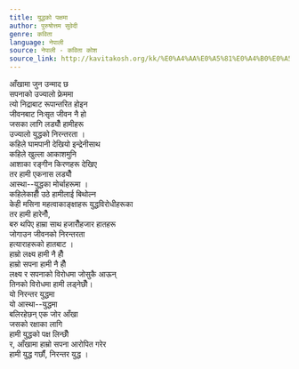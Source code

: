 ```yaml
---
title: युद्धको पक्षमा
author: पुरुषोत्तम सुवेदी
genre: कविता
language: नेपाली
source: नेपाली - कविता कोश
source_link: http://kavitakosh.org/kk/%E0%A4%AA%E0%A5%81%E0%A4%B0%E0%A5%81%E0%A4%B7%E0%A5%8B%E0%A4%A4%E0%A5%8D%E0%A4%A4%E0%A4%AE_%E0%A4%B8%E0%A5%81%E0%A4%B5%E0%A5%87%E0%A4%A6%E0%A5%80
---
```


आँखामा जुन उन्माद छ  
सपनाको उज्यालो फ्रेममा  
त्यो निद्राबाट रूपान्तरित होइन  
जीवनबाट निःसृत जीवन नै हो  
जसका लागि लड्यौँ हामीहरू  
उज्यालो युद्धको निरन्तरता ।  
कहिले घामपानी देखियो इन्द्रेनीसाथ  
कहिले खुल्ला आकाशमुनि  
आशाका रङ्गीन किरणहरू देखिए  
तर हामी एकनास लड्यौँ  
आस्था--युद्धका मोर्चाहरूमा ।  
कहिलेकाहीँ उठे हामीलाई बिथोल्न  
केही मसिना महत्वाकाङ्क्षाहरू युद्धविरोधीहरूका  
तर हामी हारेनौँ,  
बरु थपिए हाम्रा साथ हजारौँहजार हातहरू  
जोगाउन जीवनको निरन्तरता  
हत्याराहरूको हातबाट ।  
हाम्रो लक्ष्य हामी नै हौँ  
हाम्रो सपना हामी नै हौँ  
लक्ष्य र सपनाको विरोधमा जोसुकै आऊन्  
तिनको विरोधमा हामी लड्नेछौँ।  
यो निरन्तर युद्धमा  
यो आस्था--युद्धमा  
बलिरहेछन् एक जोर आँखा  
जसको रक्षाका लागि  
हामी युद्धको पक्ष लिन्छौँ  
र, आँखामा हाम्रो सपना आरोपित गरेर  
हामी युद्ध गर्छौं, निरन्तर युद्ध ।
